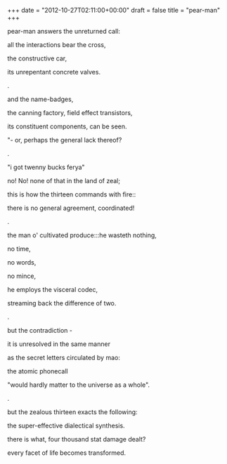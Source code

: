 +++
date = "2012-10-27T02:11:00+00:00"
draft = false
title = "pear-man"
+++
<p>pear-man answers the unreturned call:</p>&#13;
<p>all the interactions bear the cross,</p>&#13;
<p>the constructive car,</p>&#13;
<p>its unrepentant concrete valves.</p>&#13;
<p>.</p>&#13;
<p>and the name-badges,</p>&#13;
<p>the canning factory, field effect transistors,</p>&#13;
<p>its constituent components, can be seen.</p>&#13;
<p>"- or, perhaps the general lack thereof?</p>&#13;
<p>.</p>&#13;
<p>"i got twenny bucks ferya"</p>&#13;
<p>no! No! none of that in the land of zeal;</p>&#13;
<p>this is how the thirteen commands with fire::</p>&#13;
<p>there is no general agreement, coordinated!</p>&#13;
<p>.</p>&#13;
<p>the man o' cultivated produce:::he wasteth nothing,</p>&#13;
<p>no time,</p>&#13;
<p>no words,</p>&#13;
<p>no mince,</p>&#13;
<p>he employs the visceral codec,</p>&#13;
<p>streaming back the difference of two.</p>&#13;
<p>.</p>&#13;
<p>but the contradiction -</p>&#13;
<p>it is unresolved in the same manner</p>&#13;
<p>as the secret letters circulated by mao:</p>&#13;
<p>the atomic phonecall</p>&#13;
<p>"would hardly matter to the universe as a whole".</p>&#13;
<p>.</p>&#13;
<p>but the zealous thirteen exacts the following:</p>&#13;
<p>the super-effective dialectical synthesis.</p>&#13;
<p>there is what, four thousand stat damage dealt?</p>&#13;
<p>every facet of life becomes transformed.</p> 
